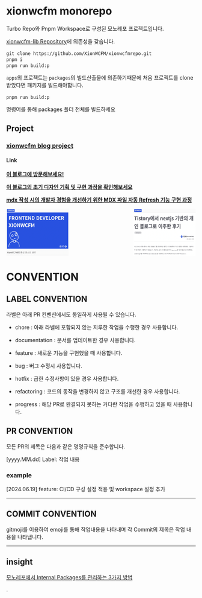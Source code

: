 # xionwcfm monorepo

Turbo Repo와 Pnpm Workspace로 구성된 모노레포 프로젝트입니다.

[xionwcfm-lib Repository](https://github.com/XionWCFM/xionwcfm-lib)에 의존성을 갖습니다.

```
git clone https://github.com/XionWCFM/xionwcfmrepo.git
pnpm i
pnpm run build:p
```

`apps`의 프로젝트는 `packages`의 빌드산출물에 의존하기때문에 처음 프로젝트를 clone 받았다면 패키지를 빌드해야합니다.

```
pnpm run build:p
```

명령어를 통해 packages 폴더 전체를 빌드하세요

## Project

### **[xionwcfm blog project](https://www.xionwcfm.com/)**

#### Link

**[이 블로그에 방문해보세요!](https://www.xionwcfm.com/)**

**[이 블로그의 초기 디자인 기획 및 구현 과정을 확인해보세요](https://www.xionwcfm.com/posts/retrospect/blog-migration)**

**[mdx 작성 시의 개발자 경험을 개선하기 위한 MDX 파일 자동 Refresh 기능 구현 과정](https://xionwcfm.tistory.com/457)**

<div style="display: flex; justify-content: space-between;">
  <img src="./.asset/blog-1.webp" alt="grasshopper landing" width="33%">
  <img src="./.asset/blog-2.webp" alt="grasshopper problem" width="33%">
</div>

# CONVENTION

## LABEL CONVENTION

라벨은 아래 PR 컨벤션에서도 동일하게 사용될 수 있습니다.

- chore : 아래 라벨에 포함되지 않는 지루한 작업을 수행한 경우 사용합니다.

- documentation : 문서를 업데이트한 경우 사용합니다.

- feature : 새로운 기능을 구현했을 때 사용합니다.

- bug : 버그 수정시 사용합니다.

- hotfix : 급한 수정사항이 있을 경우 사용합니다.

- refactoring : 코드의 동작을 변경하지 않고 구조를 개선한 경우 사용합니다.

- progress : 해당 PR로 완결되지 못하는 커다란 작업을 수행하고 있을 때 사용합니다.

## PR CONVENTION

모든 PR의 제목은 다음과 같은 명명규칙을 준수합니다.

[yyyy.MM.dd] Label: 작업 내용

### example

[2024.06.19] feature: CI/CD 구성 설정 적용 및 workspace 설정 추가

---

## COMMIT CONVENTION

gitmoji를 이용하여 emoji를 통해 작업내용을 나타내며 각 Commit의 제목은 작업 내용을 나타냅니다.

---

## insight

[모노레포에서 Internal Packages를 관리하는 3가지 방법](https://xionwcfm.tistory.com/464)

.
